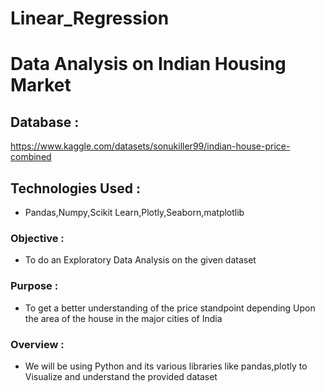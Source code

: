# Linear_Regression
# Data Analysis on Indian Housing Market

## Database :
https://www.kaggle.com/datasets/sonukiller99/indian-house-price-combined

##  Technologies Used :
- Pandas,Numpy,Scikit Learn,Plotly,Seaborn,matplotlib

### Objective : 
- To do an Exploratory Data Analysis  on the  given dataset 

### Purpose   :
- To get a better understanding of the price standpoint depending Upon the area of the house in the major cities of India         

### Overview :
- We will be using Python and its various libraries like pandas,plotly to Visualize and understand the provided dataset
